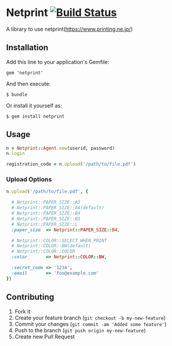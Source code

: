 # Netprint  [![Build Status](https://secure.travis-ci.org/youpy/netprint.png)](http://secure.travis-ci.org/youpy/netprint)

A library to use netprint(https://www.printing.ne.jp/)

## Installation

Add this line to your application's Gemfile:

    gem 'netprint'

And then execute:

    $ bundle

Or install it yourself as:

    $ gem install netprint

## Usage

```ruby
n = Netprint::Agent.new(userid, password)
n.login

registration_code = n.upload('/path/to/file.pdf')
```

### Upload Options

```ruby
n.upload('/path/to/file.pdf', {

  # Netprint::PAPER_SIZE::A3
  # Netprint::PAPER_SIZE::A4(default)
  # Netprint::PAPER_SIZE::B4
  # Netprint::PAPER_SIZE::B5
  # Netprint::PAPER_SIZE::L
  :paper_size  => Netprint::PAPER_SIZE::B4,

  # Netprint::COLOR::SELECT_WHEN_PRINT
  # Netprint::COLOR::BW(default)
  # Netprint::COLOR::COLOR
  :color       => Netprint::COLOR::BW,

  :secret_code => '1234',
  :email       => 'foo@example.com'
})
```


## Contributing

1. Fork it
2. Create your feature branch (`git checkout -b my-new-feature`)
3. Commit your changes (`git commit -am 'Added some feature'`)
4. Push to the branch (`git push origin my-new-feature`)
5. Create new Pull Request
